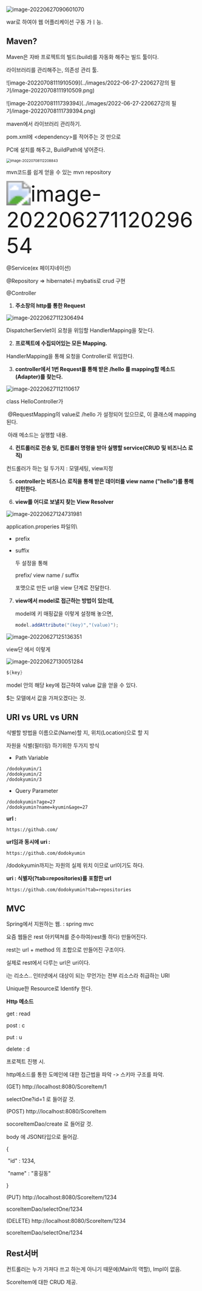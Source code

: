 ![image-20220627090601070](../images/Untitled/image-20220627090601070.png)

war로 하여야 웹 어플리케이션 구동 가ㅣ능.



## Maven?

Maven은 자바 프로젝트의 빌드(build)를 자동화 해주는 빌드 툴이다.

라이브러리를 관리해주는, 의존성 관리 툴.

![image-20220708111910509](../images/2022-06-27-220627강의 필기/image-20220708111910509.png)

![image-20220708111739394](../images/2022-06-27-220627강의 필기/image-20220708111739394.png)

maven에서 라이브러리 관리하기.

pom.xml에 \<dependency>를 적어주는 것 만으로

PC에 설치를 해주고, BuildPath에 넣어준다.

<img src="../images/2022-06-27-220627강의 필기/image-20220708112208843.png" alt="image-20220708112208843" style="zoom: 67%;" />

mvn코드를 쉽게 얻을 수 있는 mvn repository



<img src="../images/Untitled/image-20220627112029654.png" alt="image-20220627112029654" style="zoom: 400%;" />

@Service(ex 페이지네이션)

@Repository => hibernate나 mybatis로 crud 구현

@Controller

1. **주소창의 http를 통한 Request**

![image-20220627112306494](../images/Untitled/image-20220627112306494.png)

DispatcherServlet이 요청을 위임할 HandlerMapping을 찾는다.

2. **프로젝트에 수집되어있는 모든 Mapping.**

HandlerMapping을 통해 요청을 Controller로 위임한다.

3. **controller에서 1번 Request를 통해 받은 /hello 를 mapping할 메소드(Adapter)를 찾는다.**

![image-20220627112110617](../images/Untitled/image-20220627112110617.png)

class HelloController가 

​	@RequestMapping의 value로 /hello 가 설정되어 있으므로, 이 클래스에 mapping 된다.

​	아래 메소드는 실행할 내용.



4. **컨트롤러로 전송 및, 컨트롤러 명령을 받아 실행할 service(CRUD 및 비즈니스 로직)**

컨드롤러가 하는 일 두가지 : 모델세팅, view지정

5. **controller는 비즈니스 로직을 통해 받은 데이터를 view name ("hello")를 통해 리턴한다.**

6. **view를 어디로 보낼지 찾는  View Resolver**

![image-20220627124731981](../images/Untitled/image-20220627124731981.png)

application.properies 파일의\

- prefix

- suffix

  두 설정을 통해

  prefix/	 view name	/ suffix

  포맷으로 만든 url을 view 단계로 전달한다.

7. **view에서 model로 접근하는 방법이 있는데,**

   model에 키 매핑값을 이렇게 설정해 놓으면,

   ```java
   model.addAttribute("(key)","(value)");
   ```

![image-20220627125136351](../images/Untitled/image-20220627125136351.png)

view단 에서 이렇게

![image-20220627130051284](../images/Untitled/image-20220627130051284.png)

```java
${key}
```

model 안의 해당 key에 접근하여 value 값을 얻을 수 있다.

$는 모델에서 값을 가져오겠다는 것.









## URI vs URL vs URN

식별할 방법을 이름으로(Name)할 지, 위치(Location)으로 할 지

자원을 식별(필터링) 하기위한 두가지 방식

- Path Variable

```
/dodokyumin/1
/dodokyumin/2
/dodokyumin/3
```



- Query Parameter

```
/dodokyumin?age=27
/dodokyumin?name=kyumin&age=27
```





**url :**

```
https://github.com/
```



**url임과 동시에 uri :** 

```
https://github.com/dodokyumin
```

/dodokyumin까지는 자원의 실제 위치 이므로 url이기도 하다.



**uri : 식별자(?tab=repositories)를 포함한 url**

```
https://github.com/dodokyumin?tab=repositories
```



## MVC

Spring에서 지원하는 웹. : spring mvc



요즘 웹들은 rest 아키텍쳐를 준수하여(rest풀 하다) 만들어진다.



rest는	url + method	의 조합으로 만들어진 구조이다. 

실제로 rest에서 다루는 url은 uri이다.

i는 리소스.. 인터넷에서 대상이 되는 무언가는 전부 리소스라 취급하는 URI

Unique한 Resource로 Identify 한다.



**Http 메소드**

get : read

post : c

put : u

delete : d



프로젝트 진행 시.

http메소드를 통한 도메인에 대한 접근법을 파악 -> 스키마 구조를 파악.



(GET) http://localhost:8080/ScoreItem/1

selectOne?id=1 로 들어갈 것.

(POST) http://localhost:8080/ScoreItem

socoreItemDao/create 로 들어갈 것.

body 에 JSON타입으로 들어감.

{

​	"id" : 1234,

​	"name" : "홍길동"

}

(PUT) http://localhost:8080/ScoreItem/1234

scoreItemDao/selectOne/1234



(DELETE) http://localhost:8080/ScoreItem/1234

scoreItemDao/selectOne/1234



## Rest서버











컨트롤러는 누가 가져다 쓰고 하는게 아니기 때문에(Main의 역할), Impl이 없음.

ScoreItem에 대한 CRUD 제공.